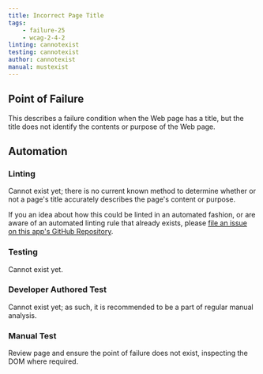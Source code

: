 ```yaml
---
title: Incorrect Page Title
tags:
    - failure-25
    - wcag-2-4-2
linting: cannotexist
testing: cannotexist
author: cannotexist
manual: mustexist
---
```


## Point of Failure
This describes a failure condition when the Web page has a title, but the title does not identify the contents or purpose of the Web page.

## Automation

### Linting
Cannot exist yet; there is no current known method to determine whether or not a page's title accurately describes the page's content or purpose. 

If you an idea about how this could be linted in an automated fashion, or are aware of an automated linting rule that already exists, please [file an issue on this app's GitHub Repository](https://github.com/MelSumner/a11y-automation/issues).

### Testing
Cannot exist yet. 

### Developer Authored Test
Cannot exist yet; as such, it is recommended to be a part of regular manual analysis.

### Manual Test
Review page and ensure the point of failure does not exist, inspecting the DOM where required.
